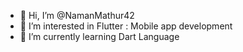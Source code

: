 - 👋 Hi, I’m @NamanMathur42
- 👀 I’m interested in Flutter : Mobile app development
- 🌱 I’m currently learning Dart Language

<!---
NamanMathur42/NamanMathur42 is a ✨ special ✨ repository because its `README.md` (this file) appears on your GitHub profile.
You can click the Preview link to take a look at your changes.
--->
